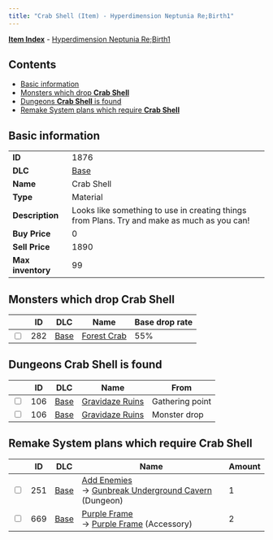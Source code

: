 ```yaml
---
title: "Crab Shell (Item) - Hyperdimension Neptunia Re;Birth1"
---
```


[**Item Index**](/neptunia/rb1/item/index.html) - [Hyperdimension Neptunia Re;Birth1](/neptunia/rb1)

## Contents

- [Basic information](#basic-information)
- [Monsters which drop **Crab Shell**](#monsters-which-drop-crab-shell)
- [Dungeons **Crab Shell** is found](#dungeons-crab-shell-is-found)
- [Remake System plans which require **Crab Shell**](#remake-system-plans-which-require-crab-shell)

## Basic information

|   |   |
| -- | -- |
| **ID** | 1876 |
| **DLC** | [Base](/neptunia/rb1/dlc/1-base.html) |
| **Name** | Crab Shell |
| **Type** | Material |
| **Description** | Looks like something to use in creating things from Plans. Try and make as much as you can! |
| **Buy Price** | 0 |
| **Sell Price** | 1890 |
| **Max inventory** | 99 |

## Monsters which drop **Crab Shell**

|    | ID | DLC | Name | Base drop rate |
| -- | -- | --- | ---- | -------------- |
| <input type="checkbox" id="rb1-monster-1-282" class="trackbox" /> | 282 | [Base](/neptunia/rb1/dlc/1-base.html) | [Forest Crab](/neptunia/rb1/monster/1-282-forest-crab.html) | 55% |

## Dungeons **Crab Shell** is found

|    | ID | DLC | Name | From |
| -- | -- | --- | ---- | ---- |
| <input type="checkbox" id="rb1-dungeon-1-106" class="trackbox" /> | 106 | [Base](/neptunia/rb1/dlc/1-base.html) | [Gravidaze Ruins](/neptunia/rb1/dungeon/1-106-gravidaze-ruins.html) | Gathering point |
| <input type="checkbox" id="rb1-dungeon-1-106" class="trackbox" /> | 106 | [Base](/neptunia/rb1/dlc/1-base.html) | [Gravidaze Ruins](/neptunia/rb1/dungeon/1-106-gravidaze-ruins.html) | Monster drop |

## Remake System plans which require **Crab Shell**

|    | ID | DLC | Name | Amount |
| -- | -- | --- | ---- | ------ |
| <input type="checkbox" id="rb1-remake-1-251" class="trackbox" /> | 251 | [Base](/neptunia/rb1/dlc/1-base.html) | [Add Enemies](/neptunia/rb1/remake/1-251-add-enemies.html)<br />→ [Gunbreak Underground Cavern](/neptunia/rb1/dungeon/1-107-gunbreak-underground-cavern.html) (Dungeon) | 1 |
| <input type="checkbox" id="rb1-remake-1-669" class="trackbox" /> | 669 | [Base](/neptunia/rb1/dlc/1-base.html) | [Purple Frame](/neptunia/rb1/remake/1-669-purple-frame.html)<br />→ [Purple Frame](/neptunia/rb1/item/1-3299-purple-frame.html) (Accessory) | 2 |